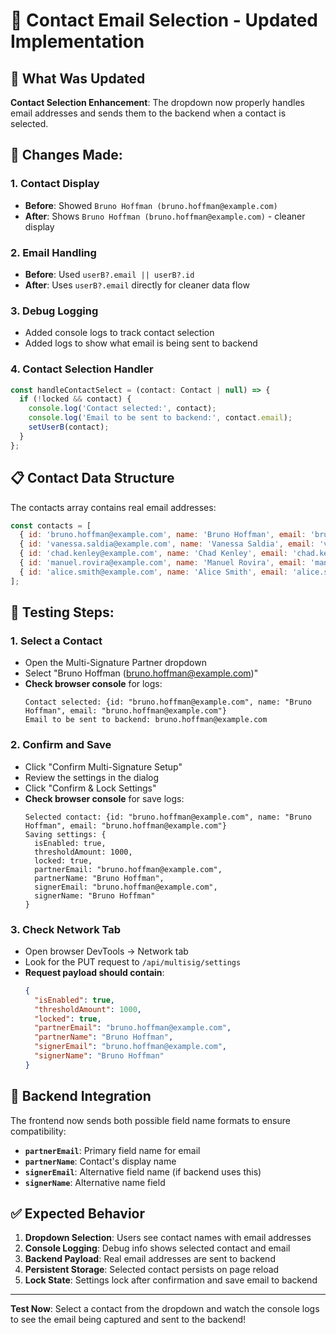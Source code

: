 # 📧 Contact Email Selection - Updated Implementation

## 🎯 What Was Updated

**Contact Selection Enhancement**: The dropdown now properly handles email addresses and sends them to the backend when a contact is selected.

## 🔧 Changes Made:

### 1. **Contact Display** 
- **Before**: Showed `Bruno Hoffman (bruno.hoffman@example.com)` 
- **After**: Shows `Bruno Hoffman (bruno.hoffman@example.com)` - cleaner display

### 2. **Email Handling**
- **Before**: Used `userB?.email || userB?.id` 
- **After**: Uses `userB?.email` directly for cleaner data flow

### 3. **Debug Logging**
- Added console logs to track contact selection
- Added logs to show what email is being sent to backend

### 4. **Contact Selection Handler**
```javascript
const handleContactSelect = (contact: Contact | null) => {
  if (!locked && contact) {
    console.log('Contact selected:', contact);
    console.log('Email to be sent to backend:', contact.email);
    setUserB(contact);
  }
};
```

## 📋 Contact Data Structure

The contacts array contains real email addresses:

```javascript
const contacts = [
  { id: 'bruno.hoffman@example.com', name: 'Bruno Hoffman', email: 'bruno.hoffman@example.com' },
  { id: 'vanessa.saldia@example.com', name: 'Vanessa Saldia', email: 'vanessa.saldia@example.com' },
  { id: 'chad.kenley@example.com', name: 'Chad Kenley', email: 'chad.kenley@example.com' },
  { id: 'manuel.rovira@example.com', name: 'Manuel Rovira', email: 'manuel.rovira@example.com' },
  { id: 'alice.smith@example.com', name: 'Alice Smith', email: 'alice.smith@example.com' },
];
```

## 🧪 Testing Steps:

### 1. **Select a Contact**
- Open the Multi-Signature Partner dropdown
- Select "Bruno Hoffman (bruno.hoffman@example.com)"
- **Check browser console** for logs:
  ```
  Contact selected: {id: "bruno.hoffman@example.com", name: "Bruno Hoffman", email: "bruno.hoffman@example.com"}
  Email to be sent to backend: bruno.hoffman@example.com
  ```

### 2. **Confirm and Save**
- Click "Confirm Multi-Signature Setup"
- Review the settings in the dialog
- Click "Confirm & Lock Settings"
- **Check browser console** for save logs:
  ```
  Selected contact: {id: "bruno.hoffman@example.com", name: "Bruno Hoffman", email: "bruno.hoffman@example.com"}
  Saving settings: {
    isEnabled: true,
    thresholdAmount: 1000,
    locked: true,
    partnerEmail: "bruno.hoffman@example.com",
    partnerName: "Bruno Hoffman",
    signerEmail: "bruno.hoffman@example.com",
    signerName: "Bruno Hoffman"
  }
  ```

### 3. **Check Network Tab**
- Open browser DevTools → Network tab
- Look for the PUT request to `/api/multisig/settings`
- **Request payload should contain**:
  ```json
  {
    "isEnabled": true,
    "thresholdAmount": 1000,
    "locked": true,
    "partnerEmail": "bruno.hoffman@example.com",
    "partnerName": "Bruno Hoffman",
    "signerEmail": "bruno.hoffman@example.com",
    "signerName": "Bruno Hoffman"
  }
  ```

## 🎯 Backend Integration

The frontend now sends both possible field name formats to ensure compatibility:

- **`partnerEmail`**: Primary field name for email
- **`partnerName`**: Contact's display name  
- **`signerEmail`**: Alternative field name (if backend uses this)
- **`signerName`**: Alternative name field

## ✅ Expected Behavior

1. **Dropdown Selection**: Users see contact names with email addresses
2. **Console Logging**: Debug info shows selected contact and email
3. **Backend Payload**: Real email addresses are sent to backend
4. **Persistent Storage**: Selected contact persists on page reload
5. **Lock State**: Settings lock after confirmation and save email to backend

---

**Test Now**: Select a contact from the dropdown and watch the console logs to see the email being captured and sent to the backend!
